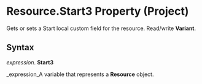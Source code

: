 
# Resource.Start3 Property (Project)

Gets or sets a Start local custom field for the resource. Read/write  **Variant**.


## Syntax

 _expression_. **Start3**

 _expression_A variable that represents a  **Resource** object.

